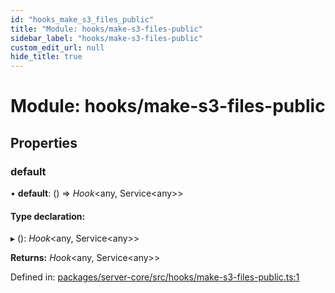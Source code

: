 ```yaml
---
id: "hooks_make_s3_files_public"
title: "Module: hooks/make-s3-files-public"
sidebar_label: "hooks/make-s3-files-public"
custom_edit_url: null
hide_title: true
---
```


# Module: hooks/make-s3-files-public

## Properties

### default

• **default**: () => *Hook*<any, Service<any\>\>

#### Type declaration:

▸ (): *Hook*<any, Service<any\>\>

**Returns:** *Hook*<any, Service<any\>\>

Defined in: [packages/server-core/src/hooks/make-s3-files-public.ts:1](https://github.com/xr3ngine/xr3ngine/blob/7e8e151f1/packages/server-core/src/hooks/make-s3-files-public.ts#L1)
